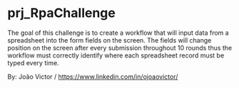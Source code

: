 # prj_RpaChallenge

The goal of this challenge is to create a workflow that will input data from a spreadsheet into the form fields on the screen. The fields will change position on the screen after every submission throughout 10 rounds thus the workflow must correctly identify where each spreadsheet record must be typed every time.

By: João Victor / https://www.linkedin.com/in/ojoaovictor/